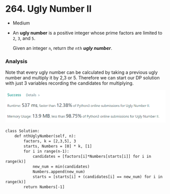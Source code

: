 # 264. Ugly Number II

* Medium
*   An **ugly number** is a positive integer whose prime factors are limited to `2`, `3`, and `5`.

    Given an integer `n`, return _the_ `nth` _**ugly number**_.

### Analysis&#x20;

Note that every ugly number can be calculated by taking a previous ugly number and multiply it by 2,3 or 5. Therefore we can start our DP solution with just 3 variables recording the candidates for multiplying.&#x20;

![](<../../../../.gitbook/assets/image (45).png>)

```
class Solution:
    def nthUglyNumber(self, n):
        factors, k = [2,3,5], 3
        starts, Numbers = [0] * k, [1]
        for i in range(n-1):
            candidates = [factors[i]*Numbers[starts[i]] for i in range(k)]
            new_num = min(candidates)
            Numbers.append(new_num)
            starts = [starts[i] + (candidates[i] == new_num) for i in range(k)]
        return Numbers[-1]
```
